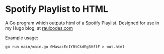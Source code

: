 # Spotify Playlist to HTML

A Go program which outputs html of a Spotify Playlist. Designed for use in my Hugo blog, at [raulcodes.com](raulcodes.com)


Example usage:

```
go run main/main.go 0MasacEc1YBtCkdEg3VflF > out.html
```